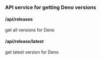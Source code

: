 ### API service for getting Deno versions

#### /api/releases

get all versions for Deno

#### /api/release/latest

get latest version for Deno
